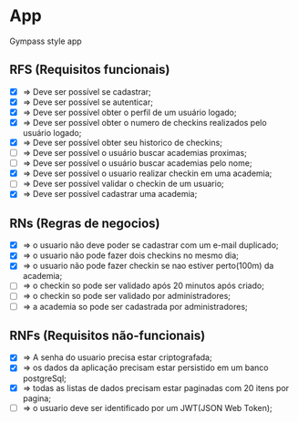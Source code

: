 # App

Gympass style app

## RFS (Requisitos funcionais)
-   [x] =>  Deve ser possível se cadastrar;
-   [x] =>  Deve ser possível se autenticar;
-   [x] =>  Deve ser possível obter o perfil de um usuário logado;
-   [x] =>  Deve ser possível obter o numero de checkins realizados pelo usuário logado;
-   [x] =>  Deve ser possível obter seu historico de checkins;
-   [ ] =>  Deve ser possível o usuário buscar academias proximas;
-   [ ] =>  Deve ser possível o usuário buscar academias pelo nome;
-   [x] =>  Deve ser possível o usuario realizar checkin em uma academia;
-   [ ] =>  Deve ser possível validar o checkin de um usuario;
-   [x] =>  Deve ser possível cadastrar uma academia;

## RNs (Regras de negocios)
-   [x] =>  o usuario não deve poder se cadastrar com um e-mail duplicado;
-   [x] =>  o usuario não pode fazer dois checkins no mesmo dia;
-   [x] =>  o usuario não pode fazer checkin se nao estiver perto(100m) da academia;
-   [ ] =>  o checkin so pode ser validado após 20 minutos após criado;
-   [ ] =>  o checkin so pode ser validado por administradores;
-   [ ] =>  a academia so pode ser cadastrada por administradores;

## RNFs (Requisitos não-funcionais)
-   [x] =>  A senha do usuario precisa estar criptografada;
-   [x] =>  os dados da aplicação precisam estar persistido em um banco postgreSql;
-   [x] =>  todas as listas de dados precisam estar paginadas com 20 itens por pagina;
-   [ ] =>  o usuario deve ser identificado por um JWT(JSON Web Token);